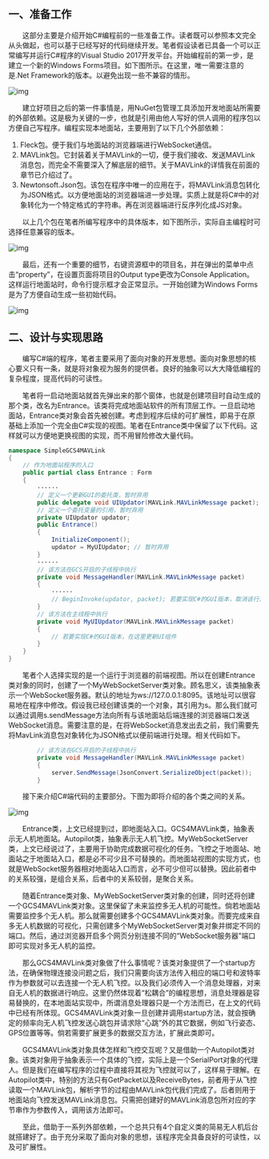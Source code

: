 ## 一、准备工作

　　这部分主要是介绍开始C#编程前的一些准备工作。读者既可以参照本文完全从头做起，也可以基于已经写好的代码继续开发。笔者假设读者已具备一个可以正常编写并运行C#程序的Visual Studio 2017开发平台。开始编程前的第一步，是建立一个新的Windows Forms项目。如下图所示。在这里，唯一需要注意的是.Net Framework的版本。以避免出现一些不兼容的情形。

![img](https://img2020.cnblogs.com/i-beta/1042431/202003/1042431-20200316171533890-490180948.png)

　　建立好项目之后的第一件事情是，用NuGet包管理工具添加开发地面站所需要的外部依赖。这是极为关键的一步，也就是引用由他人写好的供人调用的程序包以方便自己写程序。编程实现本地面站，主要用到了以下几个外部依赖：

1. Fleck包。便于我们与地面站的浏览器端进行WebSocket通信。
2. MAVLink包。它封装着关于MAVLink的一切，便于我们接收、发送MAVLink消息包，而完全不需要深入了解底层的细节。关于MAVLink的详情我在前面的章节已介绍过了。
3. Newtonsoft.Json包。该包在程序中唯一的应用在于，将MAVLink消息包转化为JSON格式。以方便地面站的浏览器端进一步处理。实质上就是将C#中的对象转化为一个特定格式的字符串。再在浏览器端进行反序列化成JS对象。

　　以上几个包在笔者所编写程序中的具体版本，如下图所示，实际自主编程时可选择任意兼容的版本。

![img](https://img2020.cnblogs.com/i-beta/1042431/202003/1042431-20200316170312719-1575009589.png)

　　最后，还有一个重要的细节，右键资源框中的项目名，并在弹出的菜单中点击“property”，在设置页面将项目的Output type更改为Console Application。这样运行地面站时，命令行提示框才会正常显示。一开始创建为Windows Forms是为了方便自动生成一些初始代码。

![img](https://img2020.cnblogs.com/i-beta/1042431/202003/1042431-20200316200504970-101312961.png)

## 二、设计与实现思路

　　编写C#端的程序，笔者主要采用了面向对象的开发思想。面向对象思想的核心要义只有一条，就是将对象视为服务的提供者。良好的抽象可以大大降低编程的复杂程度，提高代码的可读性。

　　笔者将一启动地面站就首先弹出来的那个窗体，也就是创建项目时自动生成的那个类，改名为Entrance。该类将完成地面站软件的所有顶层工作。一旦启动地面站，Entrance类对象会首先被创建。考虑到程序后续的可扩展性，即易于在原基础上添加一个完全由C#实现的视图。笔者在Entrance类中保留了以下代码。这样就可以方便地更换视图的实现，而不用冒险修改大量代码。

```c#
namespace SimpleGCS4MAVLink
{
    // 作为地面站程序的入口
    public partial class Entrance : Form
    {
        ······
        // 定义一个更新GUI的委托类，暂时弃用
        public delegate void UIUpdator(MAVLink.MAVLinkMessage packet);
        // 定义一个委托变量的引用，暂时弃用
        private UIUpdator updator;
        public Entrance()
        {
            InitializeComponent();
            updator = MyUIUpdator; // 暂时弃用
        }
        ······
        // 该方法在GCS开启的子线程中执行
        private void MessageHandler(MAVLink.MAVLinkMessage packet)
        {
            ······
            // BeginInvoke(updator, packet); 若要实现C#的GUI版本，取消该行注释
        }
        // 该方法在主线程中执行
        private void MyUIUpdator(MAVLink.MAVLinkMessage packet)
        {
            // 若要实现C#的GUI版本，在这里更新UI组件
        }
    }
}
```

　　笔者个人选择实现的是一个运行于浏览器的前端视图。所以在创建Entrance类对象的同时，创建了一个MyWebSocketServer类对象。顾名思义，该类抽象表示一个WebSocket服务器。默认的地址为ws://127.0.0.1:8095。该地址可以很容易地在程序中修改。假设我已经创建该类的一个对象，其引用为s。那么我们就可以通过调用s.sendMessage方法向所有与该地面站后端连接的浏览器端口发送WebSocket消息。需要注意的是，在将WebSocket消息发出去之前，我们需要先将MavLink消息包对象转化为JSON格式以便前端进行处理。相关代码如下。

```c#
        // 该方法在GCS开启的子线程中执行
        private void MessageHandler(MAVLink.MAVLinkMessage packet)
        {
            server.SendMessage(JsonConvert.SerializeObject(packet));
        }
```

　　接下来介绍C#端代码的主要部分。下图为即将介绍的各个类之间的关系。

![img](https://img2020.cnblogs.com/i-beta/1042431/202003/1042431-20200316194340388-1814442529.png)

　　Entrance类，上文已经提到过，即地面站入口。GCS4MAVLink类，抽象表示无人机地面站。Autopilot类，抽象表示无人机飞控。MyWebSocketServer类，上文已经说过了，主要用于协助完成数据可视化的任务。飞控之于地面站、地面站之于地面站入口，都是必不可少且不可替换的。而地面站视图的实现方式，也就是WebSocket服务器相对地面站入口而言，必不可少但可以替换。因此前者中的关系较强，是组合关系，后者中的关系较弱，是聚合关系。

　　随着Entrance类对象、MyWebSocketServer类对象的创建，同时还将创建一个GCS4MAVLink类对象。这里保留了未来监控多无人机的可能性。倘若地面站需要监控多个无人机。那么就需要创建多个GCS4MAVLink类对象。而要完成来自多无人机数据的可视化，只需创建多个MyWebSocketServer类对象并绑定不同的端口。然后，通过浏览器开启多个网页分别连接不同的“WebSocket服务器”端口即可实现对多无人机的监控。

　　那么GCS4MAVLink类对象做了什么事情呢？该类对象提供了一个startup方法，在确保物理连接没问题之后，我们只需要向该方法传入相应的端口号和波特率作为参数就可以去连接一个无人机飞控。以及我们必须传入一个消息处理器，对来自无人机的数据进行响应。这里仍然体现着“松耦合”的编程思想，消息处理器是容易替换的，在本地面站实现中，所谓消息处理器只是一个方法而已，在上文的代码中已经有所体现。GCS4MAVLink类对象一旦创建并调用startup方法，就会按确定的频率向无人机飞控发送心跳包并请求除“心跳”外的其它数据，例如飞行姿态、GPS位置等等。倘若需要扩展更多的数据交互方法，扩展此类即可。

　　GCS4MAVLink类对象具体怎样和飞控交互呢？又是借助一个Autopilot类对象。该类对象用于抽象表示一个具体的飞控，实际上是一个SerialPort对象的代理人。但是我们在编写程序的过程中直接将其视为飞控就可以了，这样易于理解。在Autopilot类中，特别的方法只有GetPacket以及ReceiveBytes，前者用于从飞控读取一个MAVLink包，解析字节的过程由MAVLink包代我们完成了。后者则用于地面站向飞控发送MAVLink消息包。只需把创建好的MAVLink消息包所对应的字节串作为参数传入，调用该方法即可。

　　至此，借助于一系列外部依赖，一个总共只有4个自定义类的简易无人机后台就搭建好了。由于充分采取了面向对象的思想，该程序完全具备良好的可读性，以及可扩展性。